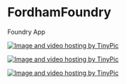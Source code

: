 # FordhamFoundry
Foundry App

<a href="http://tinypic.com?ref=51d5p1" target="_blank"><img src="http://i67.tinypic.com/51d5p1.png" border="0" alt="Image and video hosting by TinyPic"></a> 

<a href="http://tinypic.com?ref=20120px" target="_blank"><img src="http://i64.tinypic.com/20120px.png" border="0" alt="Image and video hosting by TinyPic"></a>

<a href="http://tinypic.com?ref=6srlhu" target="_blank"><img src="http://i63.tinypic.com/6srlhu.png" border="0" alt="Image and video hosting by TinyPic"></a>
